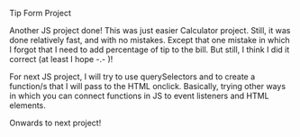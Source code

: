 Tip Form Project

Another JS project done! This was just easier Calculator project. Still, it was done relatively fast,
and with no mistakes. Except that one mistake in which I forgot that I need to add percentage of tip to the 
bill. But still, I think I did it correct (at least I hope -.-   )!

For next JS project, I will try to use querySelectors and to create a function/s that I will pass
to the HTML onclick. Basically, trying other ways in which you can connect functions in JS to event 
listeners and HTML elements.

Onwards to next project!
